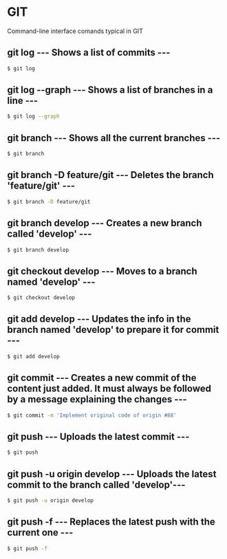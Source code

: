 # GIT

Command-line interface comands typical in GIT

## git log --- Shows a list of commits ---

```sh
$ git log
```

## git log --graph --- Shows a list of branches in a line ---

```sh
$ git log --graph
```

## git branch --- Shows all the current branches ---

```sh
$ git branch
```

## git branch -D feature/git --- Deletes the branch 'feature/git' ---

```sh
$ git branch -D feature/git
```

## git branch develop --- Creates a new branch called 'develop' ---

```sh
$ git branch develop
```

## git checkout develop --- Moves to a branch named 'develop' ---

```sh
$ git checkout develop
```

## git add develop --- Updates the info in the branch named 'develop' to prepare it for commit ---

```sh
$ git add develop
```

## git commit --- Creates a new commit of the content just added. It must always be followed by a message explaining the changes ---

```sh
$ git commit -m 'Implement original code of origin #88'
```

## git push --- Uploads the latest commit ---

```sh
$ git push
```


## git push -u origin develop --- Uploads the latest commit to the branch called 'develop'---

```sh
$ git push -u origin develop
```

## git push -f --- Replaces the latest push with the current one ---

```sh
$ git push -f
```